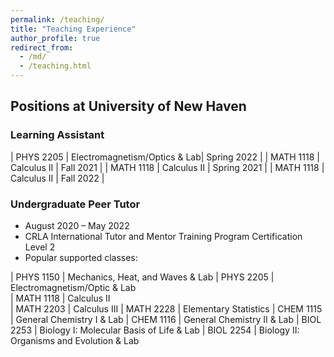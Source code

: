 ```yaml
---
permalink: /teaching/
title: "Teaching Experience"
author_profile: true
redirect_from: 
  - /md/
  - /teaching.html
---
```


## Positions at University of New Haven

### Learning Assistant

 | PHYS 2205    | Electromagnetism/Optics & Lab| Spring 2022 |
 | MATH 1118    | Calculus II                  | Fall   2021 |
 | MATH 1118    | Calculus II                  | Spring 2021 |
 | MATH 1118    | Calculus II                  | Fall   2022 |



### Undergraduate Peer Tutor

 *   August 2020 – May 2022
 *   CRLA International Tutor and Mentor Training Program Certification Level 2
 *   Popular supported classes:

 | PHYS 1150    | Mechanics, Heat, and Waves & Lab
 | PHYS 2205    | Electromagnetism/Optic & Lab                 
 | MATH 1118    | Calculus II                     
 | MATH 2203    | Calculus III
 | MATH 2228    | Elementary Statistics 
 | CHEM 1115    | General Chemistry I & Lab
 | CHEM 1116    | General Chemistry II & Lab
 | BIOL 2253    | Biology I: Molecular Basis of Life & Lab
 | BIOL 2254    | Biology II: Organisms and Evolution & Lab